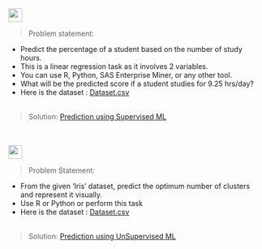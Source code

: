 <img height="27" src="https://img.shields.io/badge/The Sparks Foundation -Predicition using Supervised ML-green.svg?&style=for-the-badge&logo=TheSparksFoundation&logoColor=red" />
<br>

> Problem statement:
- Predict the percentage of a student based on the number of study hours. <br>
- This is a linear regression task as it involves 2 variables.<br>
- You can use R, Python, SAS Enterprise Miner, or any other tool.<br>
- What will be the predicted score if a student studies for 9.25 hrs/day? <br>
- Here is the dataset :
<a href="https://github.com/krutikgit/The-Sparks-Foundation/blob/main/Prediction%20using%20Supervised%20ML/student_scores%20-%20student_scores.csv">Dataset.csv</a><br><br>
> Solution:
<a href="https://github.com/krutikgit/The-Sparks-Foundation/blob/main/Prediction%20using%20Supervised%20ML/Student_Percentage_Prediction.ipynb"> Prediction using Supervised ML</a>

<br><br>
<img height="27" src="https://img.shields.io/badge/The Sparks Foundation -Predicition using Unsupervised ML-green.svg?&style=for-the-badge&logo=TheSparksFoundation&logoColor=blue"/>
<br>

> Problem Statement:
- From the given ‘Iris’ dataset, predict the optimum number of clusters and
represent it visually.<br>
- Use R or Python or perform this task<br>
- Here is the dataset :
<a href="https://github.com/krutikgit/The-Sparks-Foundation/blob/main/Prediction%20using%20Unsupervised%20ML/Iris.csv">Dataset.csv</a><br><br>
> Solution:
<a href="https://github.com/krutikgit/The-Sparks-Foundation/blob/main/Prediction%20using%20Unsupervised%20ML/Optimal_Cluster_Prediction.ipynb"> Prediction using UnSupervised ML</a>

